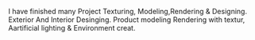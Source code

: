 I have finished many Project Texturing, Modeling,Rendering & Designing.
Exterior And Interior Desinging.
Product modeling Rendering with textur, Aartificial lighting & Environment creat.
